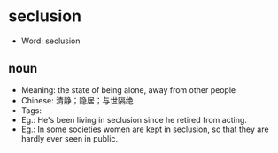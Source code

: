 # seclusion

- Word: seclusion

## noun

- Meaning: the state of being alone, away from other people
- Chinese: 清静；隐居；与世隔绝
- Tags: 
- Eg.: He's been living in seclusion since he retired from acting.
- Eg.: In some societies women are kept in seclusion, so that they are hardly ever seen in public.

